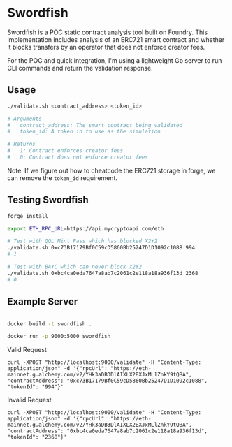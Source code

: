 # Swordfish

Swordfish is a POC static contract analysis tool built on Foundry. This implementation includes analysis of an ERC721 smart contract and whether it blocks transfers by an operator that does not enforce creator fees.

For the POC and quick integration, I'm using a lightweight Go server to run CLI commands and return the validation response.

## Usage

```bash
./validate.sh <contract_address> <token_id>

# Arguments
#   contract_address: The smart contract being validated
#   token_id: A token id to use as the simulation

# Returns
#   1: Contract enforces creator fees
#   0: Contract does not enforce creator fees
```

Note: If we figure out how to cheatcode the ERC721 storage in forge, we can remove the `token_id` requirement.

## Testing Swordfish

```bash
forge install

export ETH_RPC_URL=https://api.mycryptoapi.com/eth

# Test with QQL Mint Pass which has blocked X2Y2
./validate.sh 0xc73B17179Bf0C59cD5860Bb25247D1D1092c1088 994
# 1

# Test with BAYC which can never block X2Y2
./validate.sh 0xbc4ca0eda7647a8ab7c2061c2e118a18a936f13d 2368
# 0

```

## Example Server

```bash

docker build -t swordfish .

docker run -p 9000:5000 swordfish
```

Valid Request

```
curl -XPOST "http://localhost:9000/validate" -H "Content-Type: application/json" -d '{"rpcUrl": "https://eth-mainnet.g.alchemy.com/v2/YHk3aDB3DlAIXLX2BXJxMLlZnkY9tQBA", "contractAddress": "0xc73B17179Bf0C59cD5860Bb25247D1D1092c1088", "tokenId": "994"}'
```

Invalid Request

```
curl -XPOST "http://localhost:9000/validate" -H "Content-Type: application/json" -d '{"rpcUrl": "https://eth-mainnet.g.alchemy.com/v2/YHk3aDB3DlAIXLX2BXJxMLlZnkY9tQBA", "contractAddress": "0xbc4ca0eda7647a8ab7c2061c2e118a18a936f13d", "tokenId": "2368"}'
```
